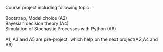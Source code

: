 Course project including following topic :\
\
Bootstrap, Model choice (A2)\
Bayesian decision theory (A4)\
Simulation of Stochastic Processes with Python (A6)\
\
A1, A3 and A5 are pre-project, which help on the next project(A2,A4 and A6)
